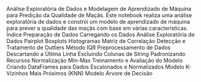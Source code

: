 Análise Exploratória de Dados e Modelagem de Aprendizado de Máquina para Predição da Qualidade de Maçãs.
Este notebook realiza uma análise exploratória de dados e constrói um modelo de aprendizado de máquina para prever a qualidade das maçãs com base em várias características.
Índice Preparação de Dados Carregando os Dados Análise Exploratória de Dados Pairplot Boxplots Histogramas Matriz de Correlação Detecção e Tratamento de Outliers Método IQR Preprocessamento de Dados Descartando a Última Linha Excluindo Colunas de String Padronizando Recursos Normalização Min-Max Treinamento e Avaliação do Modelo Criando DataFrames para Dados Escalonados e Normalizados Modelo K-Vizinhos Mais Próximos (KNN) Modelo Árvore de Decisão              
